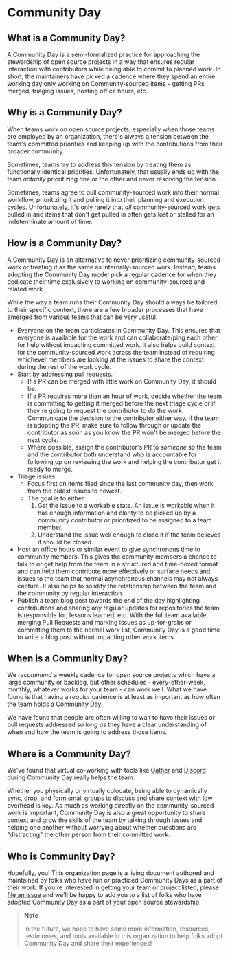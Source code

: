 # Community Day

## What is a Community Day?

A Community Day is a semi-formalized practice for approaching the stewardship of open source
projects in a way that ensures regular interaction with contributors while being able to commit to
planned work. In short, the maintainers have picked a cadence where they spend an entire working
day only working on Community-sourced items - getting PRs merged, triaging issues, hosting office
hours, etc.

## Why is a Community Day?

When teams work on open source projects, especially when those teams are employed by an
organization, there's always a tension between the team's committed priorities and keeping up with
the contributions from their broader community.

Sometimes, teams try to address this tension by treating them as functionally identical priorities.
Unfortunately, that usually ends up with the team _actually_ prioritizing one or the other and never
resolving the tension.

Sometimes, teams agree to pull community-sourced work into their normal workflow, prioritizing it
and pulling it into their planning and execution cycles. Unfortunately, it's only rarely that _all_
community-sourced work gets pulled in and items that don't get pulled in often gets lost or stalled
for an indeterminate amount of time.

## How is a Community Day?

A Community Day is an alternative to never prioritizing community-sourced work or treating it as the
same as internally-sourced work. Instead, teams adopting the Community Day model pick a regular
cadence for when they dedicate their time exclusively to working on community-sourced and related
work.

While the way a team runs their Community Day should always be tailored to their specific context,
there are a few broader processes that have emerged from various teams that can be very useful.

- Everyone on the team participates in Community Day. This ensures that everyone is available for
  the work and can collaborate/ping each other for help without impacting committed work. It also
  helps build context for the community-sourced work across the team instead of requiring whichever
  members are looking at the issues to share the context during the rest of the work cycle.
- Start by addressing pull requests.
  - If a PR can be merged with little work on Community Day, it should be.
  - If a PR requires more than an hour of work, decide whether the team is committing to getting it
    merged before the next triage cycle or if they're going to request the contributor to do the
    work. Communicate the decision to the contributor either way. If the team is adopting the PR,
    make sure to follow through or update the contributor as soon as you know the PR won't be merged
    before the next cycle.
  - Where possible, assign the contributor's PR to _someone_ so the team and the contributor both
    understand who is accountable for following up on reviewing the work and helping the contributor
    get it ready to merge.
- Triage issues.
  - Focus first on items filed since the last community day, then work from the oldest issues to
    newest.
  - The goal is to either:
    1. Get the issue to a workable state. An issue is workable when it has enough information and
       clarity to be picked up by a community contributor or prioritized to be assigned to a team
       member.
    1. Understand the issue well enough to close it if the team believes it should be closed.
- Host an office hours or similar event to give synchronous time to community members. This gives
  the community members a chance to talk to or get help from the team in a structured and time-boxed
  format and can help them contribute more effectively or surface needs and issues to the team that
  normal asynchronous channels may not always capture. It also helps to solidify the relationship
  between the team and the community by regular interaction.
- Publish a team blog post towards the end of the day highlighting contributions and sharing any
  regular updates for repositories the team is responsible for, lessons learned, etc. With the full
  team available, merging Pull Requests and marking issues as up-for-grabs or committing them to the
  normal work list, Community Day is a good time to write a blog post without impacting other work
  items.

## When is a Community Day?

We _recommend_ a weekly cadence for open source projects which have a large community or backlog,
but other schedules - every-other-week, monthly, whatever works for your team - can work well. What
we have found is that having a _regular_ cadence is at least as important as how often the team
holds a Community Day.

We have found that people are often willing to wait to have their issues or pull requests addressed
_so long as_ they have a clear understanding of when and how the team is going to address those
items.

## Where is a Community Day?

We've found that virtual co-working with tools like [Gather][gather-town] and [Discord][discord]
during Community Day really helps the team.

Whether you physically or virtually colocate, being able to dynamically sync, drop, and form small
groups to discuss and share context with low overhead is key. As much as working directly on the
community-sourced work is important, Community Day is also a great opportunity to share context and
grow the skills of the team by talking through issues and helping one another without worrying about
whether questions are "distracting" the other person from their committed work.

## Who is Community Day?

Hopefully, you! This organization page is a living document authored and maintained by folks who
have run or practiced Community Days as a part of their work. If you're interested in getting your
team or project listed, please [file an issue][new-issue] and we'll be happy to add you to a list of
folks who have adopted Community Day as a part of your open source stewardship.

> **Note**
>
> In the future, we hope to have some more information, resources, testimonies, and tools available
> in this organization to help folks adopt Community Day and share their experiences!

[gather-town]: https://gather.town
[discord]: https://discordapp.com
[new-issue]: https://github.com/CommunityDay/.github/issues/new